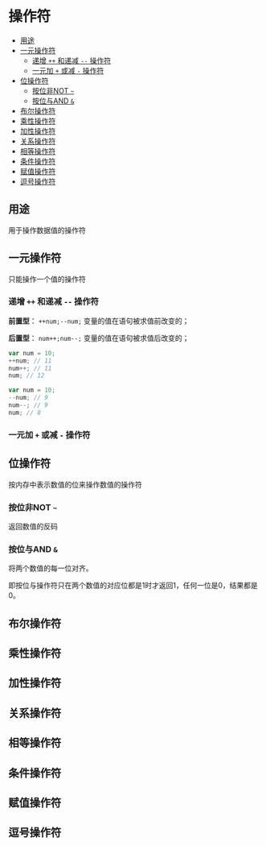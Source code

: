 # 操作符

* [用途](#用途)
* [一元操作符](#一元操作符)
  + [递增 `++` 和递减 `--` 操作符](#递增--和递减----操作符)
  + [一元加 `+` 或减 `-` 操作符](#一元加--或减---操作符)
* [位操作符](#位操作符)
  + [按位非NOT `~` ](#按位非not-)
  + [按位与AND `&` ](#按位与and-)
* [布尔操作符](#布尔操作符)
* [乘性操作符](#乘性操作符)
* [加性操作符](#加性操作符)
* [关系操作符](#关系操作符)
* [相等操作符](#相等操作符)
* [条件操作符](#条件操作符)
* [赋值操作符](#赋值操作符)
* [逗号操作符](#逗号操作符)

## 用途

用于操作数据值的操作符

## 一元操作符

只能操作一个值的操作符

### 递增 `++` 和递减 `--` 操作符

**前置型**： `++num;--num;` 变量的值在语句被求值前改变的；

**后置型**： `num++;num--;` 变量的值在语句被求值后改变的；

``` js
var num = 10;
++num; // 11
num++; // 11
num; // 12
```

``` js
var num = 10;
--num; // 9
num--; // 9
num; // 8
```

### 一元加 `+` 或减 `-` 操作符

## 位操作符

按内存中表示数值的位来操作数值的操作符

### 按位非NOT `~` 

返回数值的反码

### 按位与AND `&` 

将两个数值的每一位对齐。

即按位与操作符只在两个数值的对应位都是1时才返回1，任何一位是0，结果都是0。

## 布尔操作符

## 乘性操作符

## 加性操作符

## 关系操作符

## 相等操作符

## 条件操作符

## 赋值操作符

## 逗号操作符
